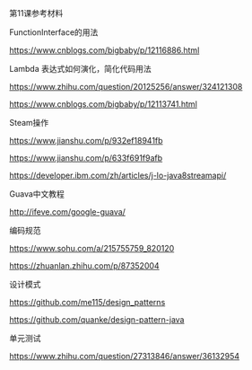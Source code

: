 第11课参考材料



FunctionInterface的用法

https://www.cnblogs.com/bigbaby/p/12116886.html



Lambda 表达式如何演化，简化代码用法

https://www.zhihu.com/question/20125256/answer/324121308

https://www.cnblogs.com/bigbaby/p/12113741.html



Steam操作

https://www.jianshu.com/p/932ef18941fb

https://www.jianshu.com/p/633f691f9afb

https://developer.ibm.com/zh/articles/j-lo-java8streamapi/



Guava中文教程

http://ifeve.com/google-guava/



编码规范

https://www.sohu.com/a/215755759_820120

https://zhuanlan.zhihu.com/p/87352004



设计模式

https://github.com/me115/design_patterns

https://github.com/quanke/design-pattern-java



单元测试

https://www.zhihu.com/question/27313846/answer/36132954


